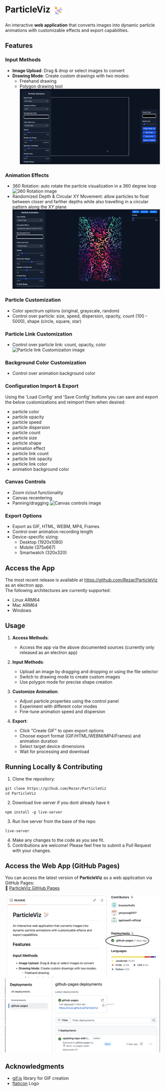 # ParticleViz <img src="assets/icons/icon-removebg.png" alt="ParticleViz Icon" width="40" align="top">

An interactive **web application** that converts images into dynamic particle animations with customizable effects and export capabilities.

## Features

### Input Methods
- **Image Upload**: Drag & drop or select images to convert
- **Drawing Mode**: Create custom drawings with two modes:
  - Freehand drawing
  - Polygon drawing tool
    ![Polygon drawing mode on image](assets/documentation/Polygonmode_on.gif)

### Animation Effects
- 360 Rotation: auto rotate the particle visualization in a 360 degree loop
  ![360 Rotation image](assets/documentation/Rotation_Effect.gif)
- Randomized Depth & Circular XY Movement: allow particles to float between closer and farther depths while also travelling in a circular pattern along the XY plane
  ![Randomized Depth image](assets/documentation/RandomizedDepth.gif)

### Particle Customization
- Color spectrum options (original, grayscale, random)
- Control over particle: size, speed, dispersion, opacity, count (100 - 5000), shape (circle, square, star)

### Particle Link Customization
- Control over particle link: count, opacity, color
  ![Particle link Customization image](assets/documentation/ControloverParticleLinks.gif)

### Background Color Customization
- Control over animation background color

### Configuration Import & Export
Using the 'Load Config' and 'Save Config' buttons you can save and export the below customizations and reimport them when desired:
* particle color
* particle opacity
* particle speed
* particle dispersion
* particle count
* particle size
* particle shape
* animation effect
* particle link count
* particle link opacity
* particle link color
* animation background color

### Canvas Controls
- Zoom in/out functionality
- Canvas recentering
- Panning/dragging
  ![Canvas controls image](assets/documentation/canvas_control.gif)

### Export Options
- Export as GIF, HTML, WEBM, MP4, Frames
- Control over animation recording length
- Device-specific sizing:
  - Desktop (1920x1080)
  - Mobile (375x667)
  - Smartwatch (320x320)


## Access the App

The most recent release is available at https://github.com/Rezar/ParticleViz as an electron app. <br/>
The following architectures are currently supported:
- Linux ARM64
- Mac ARM64
- Windows


## Usage

1. **Access Methods**: 
    - Access the app via the above documented sources (currently only released as an electron app)

2. **Input Methods**:
   - Upload an image by dragging and dropping or using the file selector
   - Switch to drawing mode to create custom images
   - Use polygon mode for precise shape creation

3. **Customize Animation**:
   - Adjust particle properties using the control panel
   - Experiment with different color modes
   - Fine-tune animation speed and dispersion

4. **Export**:
   - Click "Create GIF" to open export options
   - Choose export format (GIF/HTML/WEBM/MP4/Frames) and animation duration
   - Select target device dimensions
   - Wait for processing and download

## Running Locally & Contributing 

1. Clone the repository:
```
git clone https://github.com/Rezar/ParticleViz
cd ParticleViz
```

2. Download live-server if you dont already have it
```
npm install -g live-server
```
3. Run live server from the base of the repo
```
live-server
```

4. Make any changes to the code as you see fit.
5. Contributions are welcome! Please feel free to submit a Pull Request with your changes.

## Access the Web App (GitHub Pages)

You can access the latest version of **ParticleViz** as a web application via GitHub Pages:  
🔗 [ParticleViz GitHub Pages](https://rezar.github.io/ParticleViz/)

  ![GitPages Step 1](assets/documentation/Pages1.png)
  ![GitPages Step 1](assets/documentation/Pages2.png)

## Acknowledgments

- [gif.js](https://github.com/jnordberg/gif.js) library for GIF creation
- [flaticon](https://www.flaticon.com/free-icons/particles) Logo
